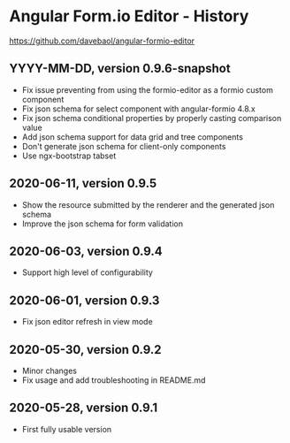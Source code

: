 # Angular Form.io Editor - History

https://github.com/davebaol/angular-formio-editor


## YYYY-MM-DD, version 0.9.6-snapshot

- Fix issue preventing from using the formio-editor as a formio custom component
- Fix json schema for select component with angular-formio 4.8.x
- Fix json schema conditional properties by properly casting comparison value
- Add json schema support for data grid and tree components
- Don't generate json schema for client-only components
- Use ngx-bootstrap tabset

## 2020-06-11, version 0.9.5

- Show the resource submitted by the renderer and the generated json schema
- Improve the json schema for form validation


## 2020-06-03, version 0.9.4

- Support high level of configurability


## 2020-06-01, version 0.9.3

- Fix json editor refresh in view mode


## 2020-05-30, version 0.9.2

- Minor changes
- Fix usage and add troubleshooting in README.md


## 2020-05-28, version 0.9.1

- First fully usable version
